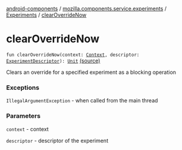 [android-components](../../index.md) / [mozilla.components.service.experiments](../index.md) / [Experiments](index.md) / [clearOverrideNow](./clear-override-now.md)

# clearOverrideNow

`fun clearOverrideNow(context: `[`Context`](https://developer.android.com/reference/android/content/Context.html)`, descriptor: `[`ExperimentDescriptor`](../-experiment-descriptor/index.md)`): `[`Unit`](https://kotlinlang.org/api/latest/jvm/stdlib/kotlin/-unit/index.html) [(source)](https://github.com/mozilla-mobile/android-components/blob/master/components/service/experiments/src/main/java/mozilla/components/service/experiments/Experiments.kt#L165)

Clears an override for a specified experiment as a blocking operation

### Exceptions

`IllegalArgumentException` - when called from the main thread

### Parameters

`context` - context

`descriptor` - descriptor of the experiment